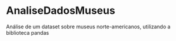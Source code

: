 # AnaliseDadosMuseus
Análise de um dataset sobre museus norte-americanos, utilizando a biblioteca pandas
